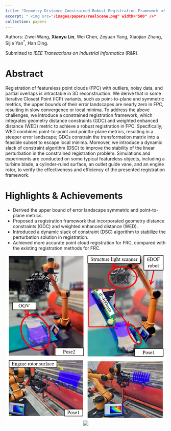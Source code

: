```yaml
---
title: "Geometry Distance Constrained Robust Registration Framework of Featureless Point Clouds"
excerpt: " <img src="/images/papers/realScene.png" width="500" />"
collection: papers
---
```

Authors: Ziwei Wang, **Xiaoyu Lin**, Wei Chen, Zeyuan Yang, Xiaojian Zhang, Sijie Yan<sup>\*</sup>, Han Ding.

Submitted to _IEEE Transactions on Industrial Informatics_ (R&R).

Abstract
======
Registration of featureless point clouds (FPC) with outliers, noisy data, and partial overlaps is intractable in 3D reconstruction. We derive that in some Iterative Closest Point (ICP) variants, such as point-to-plane and symmetric metrics, the upper bounds of their error landscapes are nearly zero in FPC, resulting in slow convergence or local minima. To address the above challenges, we introduce a constrained registration framework, which integrates geometry distance constraints (GDC) and weighted enhanced distance (WED) metric to achieve a robust registration in FPC. Specifically, WED combines point-to-point and pointto-plane metrics, resulting in a steeper error landscape; GDCs constrain the transformation matrix into a feasible subset to escape local minima. Moreover, we introduce a dynamic slack of constraint algorithm (DSC) to improve the stability of the linear perturbation in the constrained registration problem. Simulations and experiments are conducted on some typical featureless objects, including a turbine blade, a cylinder-ruled surface, an outlet guide vane, and an engine rotor, to verify the effectiveness and efficiency of the presented registration framework.

Highlights & Achievements
======
* Derived the upper bound of error landscape symmetric and point-to-plane metrics.
* Proposed a registration framework that incorporated geometry distance constraints (GDC) and weighted enhanced distance (WED). 
* Introduced a dynamic slack of constraint (DSC) algorithm to stabilize the perturbation solution in registration.
* Achieved more accurate point cloud registration for FRC, compared with the existing registration methods for FRC.
<div align=center>
 <img src="/images/papers/realScene.png" width="500" />
</div>
<div align=center>
<img src="/images/papers/results.png" width="600" />
</div>

